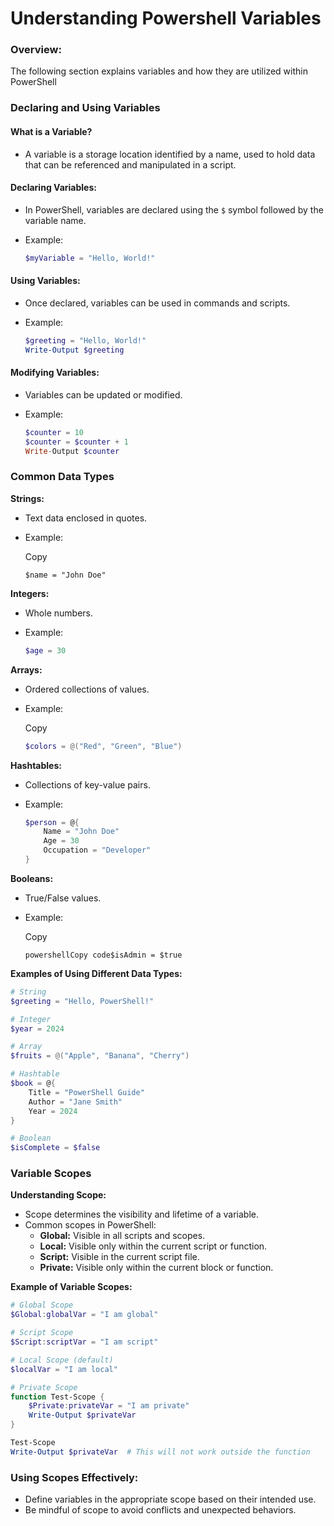 # Understanding Powershell Variables

### **Overview:** <a href="#overview" id="overview"></a>

The following section explains variables and how they are utilized within PowerShell

### **Declaring and Using Variables** <a href="#declaring-and-using-variables" id="declaring-and-using-variables"></a>

#### **What is a Variable?** <a href="#what-is-a-variable" id="what-is-a-variable"></a>

* A variable is a storage location identified by a name, used to hold data that can be referenced and manipulated in a script.

#### **Declaring Variables:** <a href="#declaring-variables" id="declaring-variables"></a>

* In PowerShell, variables are declared using the `$` symbol followed by the variable name.
*   Example:

    ```powershell
    $myVariable = "Hello, World!"
    ```

#### **Using Variables:** <a href="#using-variables" id="using-variables"></a>

* Once declared, variables can be used in commands and scripts.
*   Example:

    ```powershell
    $greeting = "Hello, World!"
    Write-Output $greeting
    ```

#### **Modifying Variables:** <a href="#modifying-variables" id="modifying-variables"></a>

* Variables can be updated or modified.
*   Example:

    ```powershell
    $counter = 10
    $counter = $counter + 1
    Write-Output $counter
    ```

### **Common Data Types** <a href="#common-data-types" id="common-data-types"></a>

**Strings:**

* Text data enclosed in quotes.
*   Example:

    Copy

    ```
    $name = "John Doe"
    ```

**Integers:**

* Whole numbers.
*   Example:

    ```powershell
    $age = 30
    ```

**Arrays:**

* Ordered collections of values.
*   Example:

    Copy

    ```powershell
    $colors = @("Red", "Green", "Blue")
    ```

**Hashtables:**

* Collections of key-value pairs.
*   Example:

    ```powershell
    $person = @{
        Name = "John Doe"
        Age = 30
        Occupation = "Developer"
    }
    ```

**Booleans:**

* True/False values.
*   Example:

    Copy

    ```
    powershellCopy code$isAdmin = $true
    ```

**Examples of Using Different Data Types:**

```powershell
# String
$greeting = "Hello, PowerShell!"

# Integer
$year = 2024

# Array
$fruits = @("Apple", "Banana", "Cherry")

# Hashtable
$book = @{
    Title = "PowerShell Guide"
    Author = "Jane Smith"
    Year = 2024
}

# Boolean
$isComplete = $false
```

### **Variable Scopes** <a href="#variable-scopes" id="variable-scopes"></a>

**Understanding Scope:**

* Scope determines the visibility and lifetime of a variable.
* Common scopes in PowerShell:
  * **Global:** Visible in all scripts and scopes.
  * **Local:** Visible only within the current script or function.
  * **Script:** Visible in the current script file.
  * **Private:** Visible only within the current block or function.

**Example of Variable Scopes:**

```powershell
# Global Scope
$Global:globalVar = "I am global"

# Script Scope
$Script:scriptVar = "I am script"

# Local Scope (default)
$localVar = "I am local"

# Private Scope
function Test-Scope {
    $Private:privateVar = "I am private"
    Write-Output $privateVar
}

Test-Scope
Write-Output $privateVar  # This will not work outside the function
```

### **Using Scopes Effectively:**

* Define variables in the appropriate scope based on their intended use.
* Be mindful of scope to avoid conflicts and unexpected behaviors.
